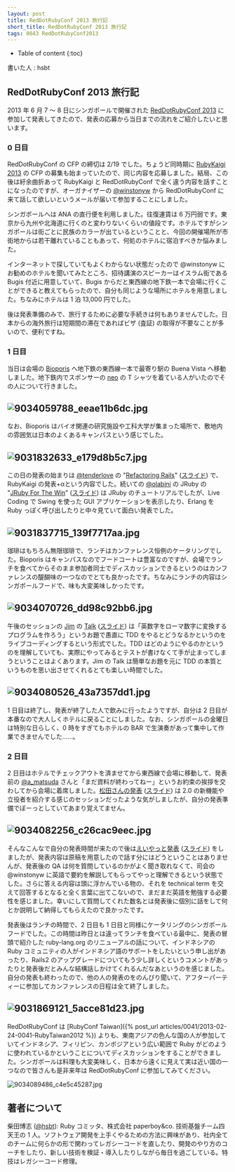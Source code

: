 ```yaml
---
layout: post
title: RedDotRubyConf 2013 旅行記
short_title: RedDotRubyConf 2013 旅行記
tags: 0043 RedDotRubyConf2013
---
```



* Table of content
{:toc}


書いた人 : hsbt

## RedDotRubyConf 2013 旅行記

2013 年 6 月 7 〜 8 日にシンガポールで開催された [RedDotRubyConf 2013](http://www.reddotrubyconf.com/) に参加して発表してきたので、発表の応募から当日までの流れをご紹介したいと思います。

### 0 日目

RedDotRubyConf の CFP の締切は 2/19 でした。ちょうど同時期に [RubyKaigi 2013](http://rubykaigi.org/2013) の CFP の募集も始まっていたので、同じ内容を応募しました。結局、この後は紆余曲折あって RubyKaigi と RedDotRubyConf で全く違う内容を話すことになったのですが、オーガナイザーの [@winstonyw](https://twitter.com/winstonyw) から RedDotRubyConf に来て話して欲しいというメールが届いて参加することにしました。

シンガポールへは ANA の直行便を利用しました。往復運賃は 6 万円弱です。東京から九州や北海道に行くのと変わりないくらいの値段です。ホテルですがシンガポールは街ごとに民族のカラーが出ているということと、今回の開催場所が市街地からは若干離れていることもあって、何処のホテルに宿泊すべきか悩みました。

インターネットで探していてもよくわからない状態だったので @winstonyw にお勧めのホテルを聞いてみたところ、招待講演のスピーカーはイスラム街である Bugis 付近に用意していて、Bugis からだと東西線の地下鉄一本で会場に行くことができると教えてもらったので、自分も同じような場所にホテルを用意しました。ちなみにホテルは 1 泊 13,000 円でした。

後は発表準備のみで、旅行するために必要な手続きは何もありませんでした。日本からの海外旅行は短期間の滞在であればビザ (査証) の取得が不要なことが多いので、便利ですね。

### 1 日目

当日は会場の [Bioporis](http://www.bii.a-star.edu.sg/) へ地下鉄の東西線一本で最寄り駅の Buena Vista へ移動しました。地下鉄内でスポンサーの [neo](http://www.neo.com/) の T シャツを着ている人がいたのでその人について行きました。

![9034059788_eeae11b6dc.jpg](http://farm8.staticflickr.com/7371/9034059788_eeae11b6dc.jpg)
----
なお、Bioporis はバイオ関連の研究施設や工科大学が集まった場所で、敷地内の雰囲気は日本のよくあるキャンパスという感じでした。

![9031832633_e179d8b5c7.jpg](http://farm3.staticflickr.com/2878/9031832633_e179d8b5c7.jpg)
----
この日の発表の始まりは [@tenderlove](https://twitter.com/tenderlove) の "[Refactoring Rails](http://www.reddotrubyconf.com/schedule#tenderlove)" ([スライド](https://speakerdeck.com/tenderlove/reddotrubyconf)) で、RubyKaigi の発表+αという内容でした。続いての [@olabini](http://www.reddotrubyconf.com/schedule#olabini) の JRuby の "[JRuby For The Win](http://www.reddotrubyconf.com/schedule#olabini)" ([スライド](http://winstonyw.com/assets/downloads/JRubyForTheWin.pdf)) は JRuby のチュートリアルでしたが、Live Coding で Swing を使った GUI アプリケーションを表示したり、Erlang を Ruby っぽく呼び出したりと中々見ていて面白い発表でした。

![9031837715_139f7717aa.jpg](http://farm3.staticflickr.com/2824/9031837715_139f7717aa.jpg)
----
珈琲はもちろん無限珈琲で、ランチはカンファレンス恒例のケータリングでした。Bioporis はキャンパスなのでフードコートは豊富なのですが、会場でランチを食べてからそのまま参加者同士でディスカッションできるというのはカンファレンスの醍醐味の一つなのでとても良かったです。ちなみにランチの内容はシンガポールフードで、味も大変美味しかったです。

![9034070726_dd98c92bb6.jpg](http://farm4.staticflickr.com/3687/9034070726_dd98c92bb6.jpg)
----
午後のセッションの [Jim](https://twitter.com/jimweirich) の [Talk](http://www.reddotrubyconf.com/schedule#jimweirich) ([スライド](https://github.com/jimweirich/presentation_kata_and_analysis/blob/master/pdf/KataAndAnalysis.key.pdf)) は「英数字をローマ数字に変換するプログラムを作ろう」というお題で愚直に TDD をやるとどうなるかというのをライブコーディングするという形式でした。TDD はどのようにやるのかというのを理解していても、実際にやってみるとテストが書けなくて手が止まってしまうということはよくあります。Jim の Talk は簡単なお題を元に TDD の本質というものを思い出させてくれるとても楽しい時間でした。

![9034080526_43a7357dd1.jpg](http://farm4.staticflickr.com/3800/9034080526_43a7357dd1.jpg)
----
1 日目は終了し、発表が終了した人で飲みに行ったようですが、自分は 2 日目が本番なので大人しくホテルに戻ることにしました。なお、シンガポールの金曜日は特別な日らしく、0 時をすぎてもホテルの BAR で生演奏があって集中して作業できませんでした……。

### 2 日目

2 日目はホテルでチェックアウトを済ませてから東西線で会場に移動して、発表前の [@a_matsuda](https://twitter.com/a_matsuda) さんと「まだ資料が終わってねー」というお約束の挨拶を交わしてから会場に着席しました。[松田さんの発表](http://www.reddotrubyconf.com/schedule#amatsuda) ([スライド](https://speakerdeck.com/a_matsuda/ruby-2-dot-0-on-rails-in-production)) は 2.0 の新機能や立役者を紹介する感じのセッションだったような気がしましたが、自分の発表準備でぼーっとしていてあまり覚えてません。

![9034082256_c26cac9eec.jpg](http://farm8.staticflickr.com/7312/9034082256_c26cac9eec.jpg)
----
そんなこんなで自分の発表時間が来たので後は[えいやっと発表](http://www.reddotrubyconf.com/schedule#hsbt) ([スライド](https://speakerdeck.com/hsbt/from-legacy-to-edge)) をしましたが、発表内容は原稿を用意したので話す分にはどうということはありませんが、発表後の QA は何を質問しているのかがよく聞き取れなくて、司会の @winstonyw に英語で要約を解説してもらってやっと理解できるという状態でした。さらに答える内容は頭に浮かんでいる物の、それを technical term を交えて回答するとなると全く言葉に出てこないので、まだまだ英語を勉強する必要性を感じました。幸いにして質問してくれた数名とは発表後に個別に話をして何とか説明して納得してもらえたので良かったです。

発表後はランチの時間で、2 日目も 1 日目と同様にケータリングのシンガポールフードでした。この時間は昨日とは違ってランチを食べている最中に、発表の冒頭で紹介した ruby-lang.org のリニューアルの話について、インドネシアの Ruby コミュニティの人がインドネシア語のサポートをしたいという申し出があったり、Rails2 のアップグレードについてもう少し詳しくというコメントがあったりと発表後だとみんな結構話しかけてくれるんだなあというのを感じました。自分の発表も終わったので、他の人の発表のをのんびり聞いて、アフターパーティーに参加してカンファレンスの日程は全て終了しました。

![9031869121_5acce81d23.jpg](http://farm8.staticflickr.com/7391/9031869121_5acce81d23.jpg)
----
RedDotRubyConf は [RubyConf Taiwan]({% post_url articles/0041/2013-02-24-0041-RubyTaiwan2012 %}) よりも、東南アジアの色んな国の人が参加していてインドネシア、フィリピン、カンボジアという広い範囲で Ruby がどのように使われているかということについてディスカッションをすることができました。シンガポールは料理も大変美味しく、日本から遠くに見えて実は近い国の一つなので皆さんも是非来年は RedDotRubyConf に参加してみてください。

![9034089486_c4e5c45287.jpg](http://farm8.staticflickr.com/7413/9034089486_c4e5c45287.jpg)

## 著者について

柴田博志 ([@hsbt](https://twitter.com/hsbt)): Ruby コミッタ、株式会社 paperboy&amp;co. 技術基盤チーム四天王の 1 人。ソフトウェア開発を上手くやるための方法に興味があり、社内全てのチームに何らかの形で関わってレガシーコードを直したり、開発のやり方のコーチをしたり、新しい技術を検証・導入したりしながら毎日を過ごしている。特技はレガシーコード修理。


